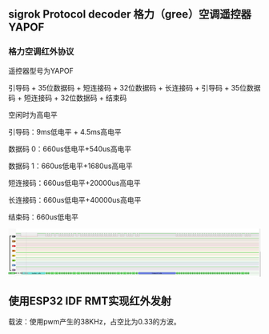 ## sigrok Protocol decoder 格力（gree）空调遥控器 YAPOF

### 格力空调红外协议
遥控器型号为YAPOF

引导码 + 35位数据码 + 短连接码 + 32位数据码 + 长连接码 + 引导码 + 35位数据码 + 短连接码 + 32位数据码 + 结束码

空闲时为高电平

引导码：9ms低电平 + 4.5ms高电平

数据码 0：660us低电平+540us高电平

数据码 1：660us低电平+1680us高电平

短连接码：660us低电平+20000us高电平

长连接码：660us低电平+40000us高电平

结束码：660us低电平

![demo](res/114318.png)


## 使用ESP32 IDF RMT实现红外发射

载波：使用pwm产生的38KHz，占空比为0.33的方波。